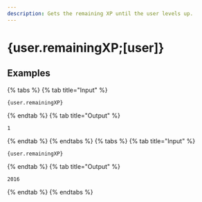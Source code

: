 ```yaml
---
description: Gets the remaining XP until the user levels up.
---
```

# {user.remainingXP;[user]}
## Examples
{% tabs %}
{% tab title="Input" %}
```text
{user.remainingXP}
```
{% endtab %}
{% tab title="Output" %}
```text
1
```
{% endtab %}
{% endtabs %}
{% tabs %}
{% tab title="Input" %}
```text
{user.remainingXP}
```
{% endtab %}
{% tab title="Output" %}
```text
2016
```
{% endtab %}
{% endtabs %}